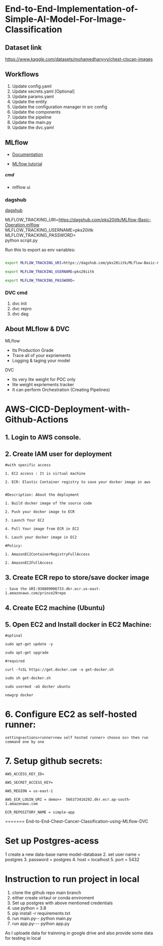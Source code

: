 
# End-to-End-Implementation-of-Simple-AI-Model-For-Image-Classification

## Dataset link
https://www.kaggle.com/datasets/mohamedhanyyy/chest-ctscan-images


## Workflows

1. Update config.yaml
2. Update secrets.yaml [Optional]
3. Update params.yaml
4. Update the entity
5. Update the configuration manager in src config
6. Update the components
7. Update the pipeline 
8. Update the main.py
9. Update the dvc.yaml





## MLflow

- [Documentation](https://mlflow.org/docs/latest/index.html)

- [MLflow tutorial](https://youtube.com/playlist?list=PLkz_y24mlSJZrqiZ4_cLUiP0CBN5wFmTb&si=zEp_C8zLHt1DzWKK)

##### cmd
- mlflow ui

### dagshub
[dagshub](https://dagshub.com/)

MLFLOW_TRACKING_URI=https://dagshub.com/pks20iitk/MLflow-Basic-Operation.mlflow \
MLFLOW_TRACKING_USERNAME=pks20iitk \
MLFLOW_TRACKING_PASSWORD= \
python script.py

Run this to export as env variables:

```bash

export MLFLOW_TRACKING_URI=https://dagshub.com/pks20iitk/MLflow-Basic-Operation.mlflow

export MLFLOW_TRACKING_USERNAME=pks20iitk

export MLFLOW_TRACKING_PASSWORD=

```



### DVC cmd

1. dvc init
2. dvc repro
3. dvc dag


## About MLflow & DVC

MLflow

 - Its Production Grade
 - Trace all of your expriements
 - Logging & taging your model


DVC 

 - Its very lite weight for POC only
 - lite weight expriements tracker
 - It can perform Orchestration (Creating Pipelines)



# AWS-CICD-Deployment-with-Github-Actions

## 1. Login to AWS console.

## 2. Create IAM user for deployment

	#with specific access

	1. EC2 access : It is virtual machine

	2. ECR: Elastic Container registry to save your docker image in aws


	#Description: About the deployment

	1. Build docker image of the source code

	2. Push your docker image to ECR

	3. Launch Your EC2 

	4. Pull Your image from ECR in EC2

	5. Lauch your docker image in EC2

	#Policy:

	1. AmazonEC2ContainerRegistryFullAccess

	2. AmazonEC2FullAccess

	
## 3. Create ECR repo to store/save docker image
    - Save the URI:930809906733.dkr.ecr.us-east-1.amazonaws.com/prince29repo

	
## 4. Create EC2 machine (Ubuntu) 

## 5. Open EC2 and Install docker in EC2 Machine:
	
	
	#optinal

	sudo apt-get update -y

	sudo apt-get upgrade
	
	#required

	curl -fsSL https://get.docker.com -o get-docker.sh

	sudo sh get-docker.sh

	sudo usermod -aG docker ubuntu

	newgrp docker
	
# 6. Configure EC2 as self-hosted runner:
    setting>actions>runner>new self hosted runner> choose os> then run command one by one


# 7. Setup github secrets:

    AWS_ACCESS_KEY_ID=

    AWS_SECRET_ACCESS_KEY=

    AWS_REGION = us-east-1

    AWS_ECR_LOGIN_URI = demo>>  566373416292.dkr.ecr.ap-south-1.amazonaws.com

    ECR_REPOSITORY_NAME = simple-app

=======
End-to-End-Chest-Cancer-Classification-using-MLflow-DVC

# Set up Postgres-acess

1 create a new data-base name model-database
2. set user name = postgres
3. password = postgres
4. host = localhost
5. port = 5432

# Instruction to run project in local 
1. clone the github repo main branch
2. either create virtaul or conda enviroment
3. Set up postgres with above mentioned credentials
4. use python = 3.8
5. pip install -r requirements.txt
6. run main.py-- python main.py
7. run app.py--- python app.py

As I uploade data for trainning in google drive and also provide some data for testing in local

